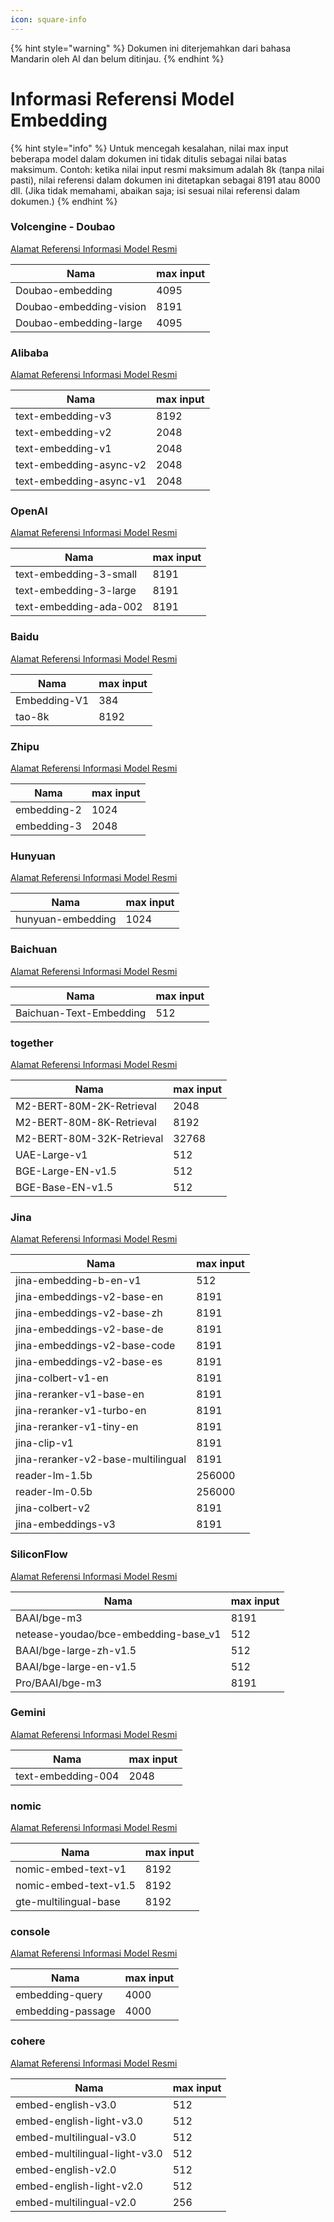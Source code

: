 ```yaml
---
icon: square-info
---
```


{% hint style="warning" %}
Dokumen ini diterjemahkan dari bahasa Mandarin oleh AI dan belum ditinjau.
{% endhint %}

# Informasi Referensi Model Embedding

{% hint style="info" %}
Untuk mencegah kesalahan, nilai max input beberapa model dalam dokumen ini tidak ditulis sebagai nilai batas maksimum. Contoh: ketika nilai input resmi maksimum adalah 8k (tanpa nilai pasti), nilai referensi dalam dokumen ini ditetapkan sebagai 8191 atau 8000 dll. (Jika tidak memahami, abaikan saja; isi sesuai nilai referensi dalam dokumen.)
{% endhint %}

### Volcengine - Doubao

[Alamat Referensi Informasi Model Resmi](https://console.volcengine.com/ark/region:ark+cn-beijing/model?feature=\&projectName=default\&vendor=Bytedance\&view=LIST_VIEW)

| Nama                      | max input |
| ----------------------- | --------- |
| Doubao-embedding        | 4095      |
| Doubao-embedding-vision | 8191      |
| Doubao-embedding-large  | 4095      |

### Alibaba

[Alamat Referensi Informasi Model Resmi](https://help.aliyun.com/zh/model-studio/user-guide/embedding?spm=a2c4g.11186623.0.i1)

| Nama                      | max input |
| ----------------------- | --------- |
| text-embedding-v3       | 8192      |
| text-embedding-v2       | 2048      |
| text-embedding-v1       | 2048      |
| text-embedding-async-v2 | 2048      |
| text-embedding-async-v1 | 2048      |

### OpenAI

[Alamat Referensi Informasi Model Resmi](https://platform.openai.com/docs/guides/embeddings#embedding-models)

| Nama                     | max input |
| ---------------------- | --------- |
| text-embedding-3-small | 8191      |
| text-embedding-3-large | 8191      |
| text-embedding-ada-002 | 8191      |

### Baidu

[Alamat Referensi Informasi Model Resmi](https://cloud.baidu.com/doc/WENXINWORKSHOP/s/om6070n97#%E8%AF%B7%E6%B1%82%E5%8F%82%E6%95%B0)

| Nama           | max input |
| ------------ | --------- |
| Embedding-V1 | 384       |
| tao-8k       | 8192      |

### Zhipu

[Alamat Referensi Informasi Model Resmi](https://bigmodel.cn/console/modelcenter/square)

| Nama          | max input |
| ----------- | --------- |
| embedding-2 | 1024      |
| embedding-3 | 2048      |

### Hunyuan

[Alamat Referensi Informasi Model Resmi](https://cloud.tencent.com/document/product/1729/102832)

| Nama                | max input |
| ----------------- | --------- |
| hunyuan-embedding | 1024      |

### Baichuan

[Alamat Referensi Informasi Model Resmi](https://platform.baichuan-ai.com/docs/text-Embedding)

| Nama                      | max input |
| ----------------------- | --------- |
| Baichuan-Text-Embedding | 512       |

### together

[Alamat Referensi Informasi Model Resmi](https://docs.together.ai/docs/serverless-models#embedding-models)

| Nama                        | max input |
| ------------------------- | --------- |
| M2-BERT-80M-2K-Retrieval  | 2048      |
| M2-BERT-80M-8K-Retrieval  | 8192      |
| M2-BERT-80M-32K-Retrieval | 32768     |
| UAE-Large-v1              | 512       |
| BGE-Large-EN-v1.5         | 512       |
| BGE-Base-EN-v1.5          | 512       |

### Jina

[Alamat Referensi Informasi Model Resmi](https://jina.ai/models/jina-embedding-b-en-v1)

| Nama                                 | max input |
| ---------------------------------- | --------- |
| jina-embedding-b-en-v1             | 512       |
| jina-embeddings-v2-base-en         | 8191      |
| jina-embeddings-v2-base-zh         | 8191      |
| jina-embeddings-v2-base-de         | 8191      |
| jina-embeddings-v2-base-code       | 8191      |
| jina-embeddings-v2-base-es         | 8191      |
| jina-colbert-v1-en                 | 8191      |
| jina-reranker-v1-base-en           | 8191      |
| jina-reranker-v1-turbo-en          | 8191      |
| jina-reranker-v1-tiny-en           | 8191      |
| jina-clip-v1                       | 8191      |
| jina-reranker-v2-base-multilingual | 8191      |
| reader-lm-1.5b                     | 256000    |
| reader-lm-0.5b                     | 256000    |
| jina-colbert-v2                    | 8191      |
| jina-embeddings-v3                 | 8191      |

### SiliconFlow

[Alamat Referensi Informasi Model Resmi](https://siliconflow.cn/zh-cn/models)

| Nama                                    | max input |
| ------------------------------------- | --------- |
| BAAI/bge-m3                           | 8191      |
| netease-youdao/bce-embedding-base\_v1 | 512       |
| BAAI/bge-large-zh-v1.5                | 512       |
| BAAI/bge-large-en-v1.5                | 512       |
| Pro/BAAI/bge-m3                       | 8191      |

### Gemini

[Alamat Referensi Informasi Model Resmi](https://ai.google.dev/gemini-api/docs/models/gemini?hl=zh-cn#text-embedding)

| Nama                 | max input |
| ------------------ | --------- |
| text-embedding-004 | 2048      |

### nomic

[Alamat Referensi Informasi Model Resmi](https://docs.nomic.ai/atlas/embeddings-and-retrieval/text-embedding)

| Nama                    | max input |
| --------------------- | --------- |
| nomic-embed-text-v1   | 8192      |
| nomic-embed-text-v1.5 | 8192      |
| gte-multilingual-base | 8192      |

### console

[Alamat Referensi Informasi Model Resmi](https://console.upstage.ai/docs/capabilities/embeddings)

| Nama                | max input |
| ----------------- | --------- |
| embedding-query   | 4000      |
| embedding-passage | 4000      |

### cohere

[Alamat Referensi Informasi Model Resmi](https://docs.cohere.com/docs/models#embed)

| Nama                            | max input |
| ----------------------------- | --------- |
| embed-english-v3.0            | 512       |
| embed-english-light-v3.0      | 512       |
| embed-multilingual-v3.0       | 512       |
| embed-multilingual-light-v3.0 | 512       |
| embed-english-v2.0            | 512       |
| embed-english-light-v2.0      | 512       |
| embed-multilingual-v2.0       | 256       |
